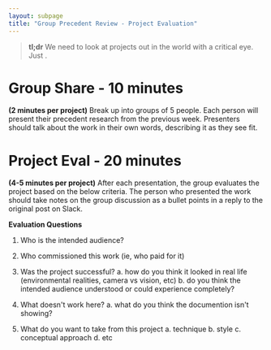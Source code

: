 ```yaml
---
layout: subpage
title: "Group Precedent Review - Project Evaluation"
---
```


> **tl;dr** We need to look at projects out in the world with a critical eye. Just .


# Group Share - 10 minutes 
**(2 minutes per project)**
Break up into groups of 5 people. Each person will present their precedent research from the previous week. Presenters should talk about the work in their own words, describing it as they see fit.

# Project Eval - 20 minutes 
**(4-5 minutes per project)**
After each presentation, the group evaluates the project based on the below criteria. The person who presented the work should take notes on the group discussion as a bullet points in a reply to the original post on Slack.

**Evaluation Questions**

1. Who is the intended audience?

2. Who commissioned this work (ie, who paid for it)

3. Was the project successful?
	a. how do you think it looked in real life (environmental realities, camera vs vision, etc)
	b. do you think the intended audience understood or could experience completely?

4. What doesn't work here?
	a. what do you think the documention isn't showing?

5. What do you want to take from this project
	a. technique
	b. style
	c. conceptual approach
	d. etc

